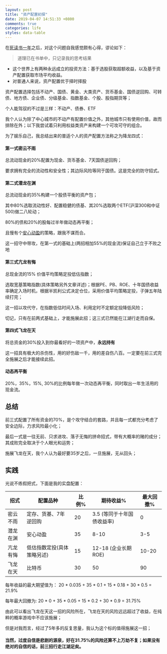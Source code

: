 ```yaml
---
layout: post
title: "资产配置初探"
date: 2019-04-07 14:51:33 +0800
comments: true
categories: life
styles: data-table
---
```

在[死读书一年](https://www.douban.com/doulist/112721741/)之后，对这个问题自我感觉颇有心得，谬论如下：

> 道理已在书单中，只记录我的思考结果

*  这个世界上有两种永远成立的投资方法：基于选股获取超额收益，以及基于资产配置获取市场平均收益。
*  对普通人来说，资产配置优于择时择股

<!-- more -->

资产配置选择包括不动产、国债、黄金、大类资产、货币基金、国债逆回购、可转债、地方债、企业债、分级基金、指数基金、个股、股指期货等；

个人能驾驭的不过是三样：不动产、债券、ETF

我个人认为除了中心城市的不动产有配置价值之外，其他城市只有使用价值，故而排除在外；以下我尝试着只利用权益类资产来构建一个可攻可守的组合。

为了娱乐自己，我总结出来的普适个人的资产配置方法称之为降龙四式：

#### 第一式密云不雨

总流动现金的20%配置为现金、货币基金、7天国债逆回购；

要求拥有完全的流动性和安全性；其边际风险等同于国债。这是完全的防守招式。

#### 第二式潜龙在渊

总流动现金的35%构建一个股债平衡的资产包；

其中80%选取流动性好、配置稳健的债基、其20%选取两个ETF(沪深300和中证500)做二八轮动；

80%的债和20%的股每过半年做动态再平衡；

且慢有个[安心动盈](https://qieman.com/portfolios/ZH006358)的策略，跟我不谋而合。

这一招守中带攻，在第一式的基础上(两招相加55%的现金流)保证自己立于不败之地

#### 第三式亢龙有悔

总现金流的15% 价值平均策略定投低估指数；

选取宽基策略指数(具体策略另外文章详述)；根据PE、PB、ROE、十年国债收益率确定入场时机，根据半凯利公式决定仓位，采用价值平均策略定投，子弹五年陆续打完；

这一招以攻代守，在指数低估时间入场、利用定时不定额定投降低风险；

切记，只有在前两式基础上，才能施展此招；这三式已然能在江湖行走而自保。


#### 第四式飞龙在天

将总资金的30%投入到你最看好的一项资产中，**永远持有**

这一招具有极大的杀伤性，用的好伤敌一千，用的差自伤八百。一定要在前三式完全施展之后才能接续此招。

#### 动态再平衡

20%，35%，15%, 30%的比例每年做一次动态再平衡，同时取出一年生活用的现金流。

## 总结

前三式配置了所有资金的70%，是个攻守结合的套路，并且每一式都充分考虑了安全边际，力求风险最小化；

最后一式是一往无前、只求进攻、落子无悔的拼命招式，带有大概率的赌的成分；其成败完全取决于个人眼光和运势；

施展飞龙在天，我个人认为最好要35岁之后，一旦施展，无从回头；

## 实践

光说不练假把式，下面是我的实盘配置：


招式 | 配置品种 | 比例% | 期待收益% | 最大回撤%
---|---|---|---|---
密云不雨 | 定存、货基、7年逆回购 | 20 | 3.5 (等同于十年国债收益率) | 0
潜龙在渊 | 安心动盈 | 35 | 8-10 | 3-5
亢龙有悔 | 低估指数定投(具体策略另述) | 15 | 12-18 (企业长期ROE) | 10-20
飞龙在天 | 比特币 | 30 | 50 | 90

每年收益的最大期望值为： 20 * 0.035 + 35 * 0.1 + 15 * 0.18 + 30 * 0.5 =  21.9%

每年最大回撤为: 20 * 0 + 35 * 0.05 + 15 * 0.2 + 30 * 0.9 = 31.75%

由此可以看出飞龙在天这一招的风险所在，飞龙在天的风险远远超过了收益，在纯粹的概率游戏中不应该施展；

但是对我而言，经过了5年多的反复思量，我认为这个标的值得施展这一招；

#### 当然，过度自信是悲剧的源泉，好在31.75%的风险还算不上万劫不复；如果没有绝对的自信的话，前三招行走江湖足矣。
